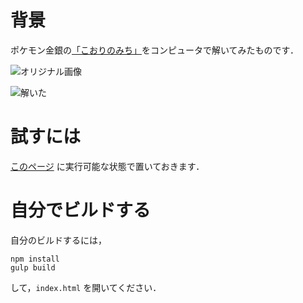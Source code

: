 # 背景

ポケモン金銀の[「こおりのみち」](http://dic.nicovideo.jp/a/%E3%81%93%E3%81%8A%E3%82%8A%E3%81%AE%E3%81%AC%E3%81%91%E3%81%BF%E3%81%A1)をコンピュータで解いてみたものです．

![オリジナル画像](https://raw.githubusercontent.com/wiki/tomoki/koori-no-nukemiti/images/original.png)

![解いた](https://raw.githubusercontent.com/wiki/tomoki/koori-no-nukemiti/images/render.png)

# 試すには

[このページ](http://pushl.net/blog/22/frame/index.html) に実行可能な状態で置いておきます．

# 自分でビルドする

自分のビルドするには，

```
npm install
gulp build
```

して，`index.html` を開いてください．
